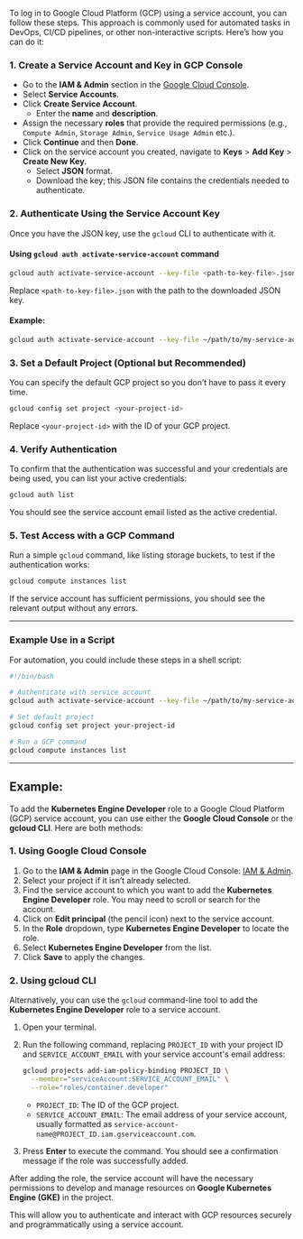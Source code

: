 To log in to Google Cloud Platform (GCP) using a service account, you can follow these steps. This approach is commonly used for automated tasks in DevOps, CI/CD pipelines, or other non-interactive scripts. Here’s how you can do it:

### 1. **Create a Service Account and Key in GCP Console**
   - Go to the **IAM & Admin** section in the [Google Cloud Console](https://console.cloud.google.com/).
   - Select **Service Accounts**.
   - Click **Create Service Account**.
     - Enter the **name** and **description**.
   - Assign the necessary **roles** that provide the required permissions (e.g.,
     `Compute Admin`,
     `Storage Admin`,
     `Service Usage Admin` etc.).
   - Click **Continue** and then **Done**.
   - Click on the service account you created, navigate to **Keys** > **Add Key** > **Create New Key**.
     - Select **JSON** format.
     - Download the key; this JSON file contains the credentials needed to authenticate.

### 2. **Authenticate Using the Service Account Key**
Once you have the JSON key, use the `gcloud` CLI to authenticate with it.

#### Using `gcloud auth activate-service-account` command
   ```bash
   gcloud auth activate-service-account --key-file <path-to-key-file>.json
   ```

   Replace `<path-to-key-file>.json` with the path to the downloaded JSON key.

#### Example:
   ```bash
   gcloud auth activate-service-account --key-file ~/path/to/my-service-account-key.json
   ```

### 3. **Set a Default Project (Optional but Recommended)**
   You can specify the default GCP project so you don’t have to pass it every time.

   ```bash
   gcloud config set project <your-project-id>
   ```

   Replace `<your-project-id>` with the ID of your GCP project.

### 4. **Verify Authentication**
   To confirm that the authentication was successful and your credentials are being used, you can list your active credentials:

   ```bash
   gcloud auth list
   ```

   You should see the service account email listed as the active credential.

### 5. **Test Access with a GCP Command**
   Run a simple `gcloud` command, like listing storage buckets, to test if the authentication works:

   ```bash
   gcloud compute instances list
   ```

If the service account has sufficient permissions, you should see the relevant output without any errors.

---

### Example Use in a Script
For automation, you could include these steps in a shell script:

```bash
#!/bin/bash

# Authenticate with service account
gcloud auth activate-service-account --key-file ~/path/to/my-service-account-key.json

# Set default project
gcloud config set project your-project-id

# Run a GCP command
gcloud compute instances list
```

---


## Example:

To add the **Kubernetes Engine Developer** role to a Google Cloud Platform (GCP) service account, you can use either the **Google Cloud Console** or the **gcloud CLI**. Here are both methods:

### 1. Using Google Cloud Console

1. Go to the **IAM & Admin** page in the Google Cloud Console: [IAM & Admin](https://console.cloud.google.com/iam-admin).
2. Select your project if it isn’t already selected.
3. Find the service account to which you want to add the **Kubernetes Engine Developer** role. You may need to scroll or search for the account.
4. Click on **Edit principal** (the pencil icon) next to the service account.
5. In the **Role** dropdown, type **Kubernetes Engine Developer** to locate the role.
6. Select **Kubernetes Engine Developer** from the list.
7. Click **Save** to apply the changes.

### 2. Using gcloud CLI

Alternatively, you can use the `gcloud` command-line tool to add the **Kubernetes Engine Developer** role to a service account.

1. Open your terminal.
2. Run the following command, replacing `PROJECT_ID` with your project ID and `SERVICE_ACCOUNT_EMAIL` with your service account's email address:

   ```bash
   gcloud projects add-iam-policy-binding PROJECT_ID \
     --member="serviceAccount:SERVICE_ACCOUNT_EMAIL" \
     --role="roles/container.developer"
   ```

   - `PROJECT_ID`: The ID of the GCP project.
   - `SERVICE_ACCOUNT_EMAIL`: The email address of your service account, usually formatted as `service-account-name@PROJECT_ID.iam.gserviceaccount.com`.

3. Press **Enter** to execute the command. You should see a confirmation message if the role was successfully added.

After adding the role, the service account will have the necessary permissions to develop and manage resources on **Google Kubernetes Engine (GKE)** in the project.

This will allow you to authenticate and interact with GCP resources securely and programmatically using a service account.
